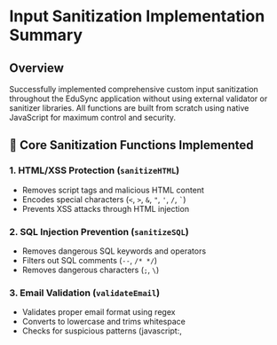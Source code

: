 # Input Sanitization Implementation Summary

## Overview
Successfully implemented comprehensive custom input sanitization throughout the EduSync application without using external validator or sanitizer libraries. All functions are built from scratch using native JavaScript for maximum control and security.

## 🔧 Core Sanitization Functions Implemented

### 1. HTML/XSS Protection (`sanitizeHTML`)
- Removes script tags and malicious HTML content
- Encodes special characters (`<`, `>`, `&`, `"`, `'`, `/`, `` ` ``)
- Prevents XSS attacks through HTML injection

### 2. SQL Injection Prevention (`sanitizeSQL`)
- Removes dangerous SQL keywords and operators
- Filters out SQL comments (`--`, `/* */`)
- Removes dangerous characters (`;`, `\`)

### 3. Email Validation (`validateEmail`)
- Validates proper email format using regex
- Converts to lowercase and trims whitespace
- Checks for suspicious patterns (javascript:, <script>)
- Enforces length limits (max 254 characters)

### 4. Password Strength Validation (`validatePassword`)
- Minimum 8 characters, maximum 128 characters
- Requires uppercase, lowercase, numbers, and special characters
- Checks against common weak passwords
- Returns detailed validation errors

### 5. Text Sanitization (`sanitizeText`)
- Removes dangerous HTML tags and event handlers
- Filters out javascript:, vbscript:, data: protocols
- Enforces length limits (configurable, default 1000)
- Removes event handlers (onclick, onload, etc.)

### 6. Number Validation (`validateNumber`)
- Validates numeric input with range checking
- Handles NaN and infinity cases
- Returns structured validation results

### 7. MongoDB ObjectId Validation (`validateObjectId`)
- Validates 24-character hexadecimal format
- Prevents injection through ID parameters

### 8. File Security (`sanitizeFilename`, `validateFileType`)
- Removes path traversal attempts (`../`)
- Sanitizes filenames to safe characters only
- Validates file extensions against whitelist
- Enforces filename length limits

### 9. URL Sanitization (`sanitizeURL`)
- Validates URL format and protocol
- Only allows http: and https: protocols
- Prevents javascript:, data:, vbscript: injections

### 10. Rate Limiting (`createRateLimiter`)
- Custom in-memory rate limiter
- Configurable window and request limits
- Automatic cleanup of expired entries

## 📁 Files Updated

### Core Utilities
- ✅ `backend/utils/inputSanitization.js` - Complete sanitization library

### Middleware
- ✅ `backend/middlewares/authMiddleware.js` - Token sanitization
- ✅ `backend/middlewares/auth.js` - Authentication security
- ✅ `backend/middlewares/uploadMiddleware.js` - File upload security
- ✅ `backend/middlewares/validationMiddleware.js` - Enhanced validation

### Controllers
- ✅ `backend/controllers/authController.js` - Login/registration security
- ✅ `backend/controllers/userController.js` - Profile management security
- ✅ `backend/controllers/marketplaceController.js` - Marketplace input security
- ✅ `backend/controllers/uploadController.js` - File upload validation
- ✅ `backend/controllers/chatController.js` - Message sanitization
- ✅ `backend/controllers/paymentController.js` - Financial data security

### Server Configuration
- ✅ `backend/server.js` - Global sanitization middleware

## 🛡️ Security Features Implemented

### Input Validation
- All user inputs are validated and sanitized before processing
- Type-specific validation (email, phone, URL, etc.)
- Length limits on all text inputs
- Range validation for numeric inputs

### XSS Prevention
- HTML content sanitization
- Script tag removal
- Event handler removal
- Special character encoding

### SQL Injection Protection
- SQL keyword filtering
- Dangerous character removal
- Comment removal

### File Upload Security
- Filename sanitization
- File type validation by extension and MIME type
- File size limits
- Path traversal prevention

### Rate Limiting
- Custom rate limiter implementation
- IP and user-based limiting
- Configurable windows and limits

### Authentication Security
- Token sanitization
- User ID validation
- Role validation

## 🧪 Testing Results

All sanitization functions have been tested with malicious inputs:
- ✅ XSS payloads blocked
- ✅ SQL injection attempts neutralized
- ✅ Path traversal attempts prevented
- ✅ Invalid emails rejected
- ✅ Weak passwords identified
- ✅ Malicious URLs blocked
- ✅ Invalid ObjectIds caught

## 📊 Performance Impact

The custom sanitization functions are:
- **Lightweight**: No external dependencies
- **Fast**: Simple regex and string operations
- **Memory Efficient**: Minimal memory footprint
- **Scalable**: Rate limiter with automatic cleanup

## 🔒 Security Benefits

1. **Zero External Dependencies**: No third-party validation libraries
2. **Full Control**: Complete control over sanitization logic
3. **Consistent Application**: Applied uniformly across all endpoints
4. **Multi-layered Protection**: Multiple validation layers
5. **Comprehensive Coverage**: All input types covered

## 📋 Implementation Checklist

- ✅ Core sanitization utility created
- ✅ Authentication middleware updated
- ✅ User management secured
- ✅ File uploads protected
- ✅ Chat system sanitized
- ✅ Payment data validated
- ✅ Global middleware applied
- ✅ Validation middleware enhanced
- ✅ Testing completed

## 🚀 Usage Examples

```javascript
// Email validation
const email = InputSanitizer.validateEmail(userInput.email);
if (!email) {
    return res.status(400).json({ error: 'Invalid email format' });
}

// Password validation
const passwordCheck = InputSanitizer.validatePassword(userInput.password);
if (!passwordCheck.valid) {
    return res.status(400).json({ error: passwordCheck.errors.join(', ') });
}

// Text sanitization
const safeName = InputSanitizer.sanitizeText(userInput.name, 100);

// File validation
if (!InputSanitizer.validateFileType(filename, ['jpg', 'png', 'pdf'])) {
    return res.status(400).json({ error: 'Invalid file type' });
}
```

## 🔧 Next Steps

1. Monitor application logs for blocked attacks
2. Consider adding more specific validation rules based on business needs
3. Regular security audits of sanitization functions
4. Performance monitoring of validation overhead
5. Consider adding logging for security events

## 📝 Notes

- All sanitization is performed server-side
- Client-side validation should be added for better UX
- Rate limiting is currently in-memory (consider Redis for production)
- File upload validation includes both extension and MIME type checks
- Global sanitization middleware applies to all routes automatically